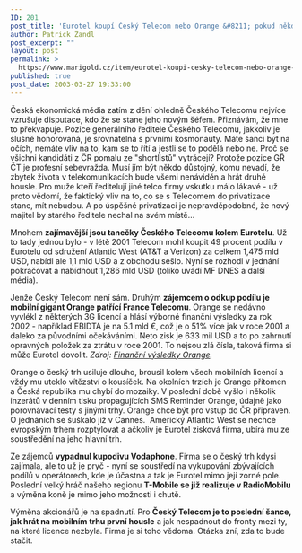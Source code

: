 ```yaml
---
ID: 201
post_title: 'Eurotel koupí Český Telecom nebo Orange &#8211; pokud někdo.'
author: Patrick Zandl
post_excerpt: ""
layout: post
permalink: >
  https://www.marigold.cz/item/eurotel-koupi-cesky-telecom-nebo-orange-pokud-nekdo
published: true
post_date: 2003-03-27 19:33:00
---
```

<P>Česká ekonomická média zatím z dění ohledně Českého Telecomu nejvíce vzrušuje disputace, kdo že se stane jeho novým šéfem. Přiznávám, že mne to překvapuje. Pozice generálního ředitele Českého Telecomu, jakkoliv je slušně honorovaná, je srovnatelná s prvními kosmonauty. Máte šanci být na očích, nemáte vliv na to, kam se to řítí a jestli se to podělá nebo ne. Proč se všichni kandidáti z ČR pomalu ze "shortlistů" vytrácejí? Protože pozice GŘ ČT je profesní sebevražda. Musí jím být někdo důstojný, komu nevadí, že zbytek života v telekomunikacích bude všemi nenáviděn a hrát druhé housle. Pro muže kteří ředitelují jiné telco firmy vskutku málo lákavé - už proto vědomí, že faktický vliv na to, co se s Telecomem do privatizace stane, mít nebudou. A po úspěšné privatizaci je nepravděpodobné, že nový majitel by starého ředitele nechal na svém místě...</P>
<P>Mnohem <STRONG>zajímavější jsou tanečky Českého Telecomu kolem Eurotelu</STRONG>. Už to tady jednou bylo - v létě 2001 Telecom mohl koupit 49 procent podílu v Eurotelu od sdružení Atlantic West (AT&amp;T a Verizon) za celkem 1,475 mld USD, nabídl ale 1,1 mld USD a z obchodu sešlo. Nyní se rozhodl v jednání pokračovat a nabídnout 1,286 mld USD (toliko uvádí MF DNES a další média). </P>
<P>Jenže Český Telecom není sám. Druhým <STRONG>zájemcem o odkup podílu je mobilní gigant Orange patřící France Telecomu</STRONG>. Orange se nedávno vyvlékl z některých 3G licencí a hlásí výborné finanční výsledky za rok 2002 - například EBIDTA je na 5.1 mld &#8364;, což je o 51% více jak v roce 2001 a daleko za původními očekáváními. Neto zisk je 633 mil USD a to po zahrnutí opravných položek za ztrátu v roce 2001. To nejsou zlá čísla, taková firma si může Eurotel dovolit. <EM>Zdroj: </EM><A href="http://www.orange.com/English/corporate/newsreleasearticle.asp?id=76&amp;bhcp=1" target=_blank><EM>Finanční výsledky Orange</EM></A><EM>.</EM>&#160;</P>
<P>Orange o český trh usiluje dlouho, brousil kolem všech mobilních licencí a vždy mu uteklo vítězství o kousíček. Na okolních trzích je Orange přítomen a Česká republika mu chybí do mozaiky. V poslední době vyšlo i několik inzerátů v denním tisku propagujících SMS Reminder Orange, údajně jako porovnávací testy s jinými trhy. Orange chce být pro vstup do ČR připraven. O jednáních se šuškalo již v Cannes.&#160;&#160;Americký Atlantic West se nechce evropským trhem rozptylovat a ačkoliv je Eurotel zisková firma, ubírá mu ze soustředění na jeho hlavní trh. </P>
<P>Ze zájemců <STRONG>vypadnul kupodivu Vodaphone</STRONG>. Firma se o český trh kdysi zajímala, ale to už je pryč - nyní se soustředí na vykupování zbývajících podílů v operátorech, kde je účastna a tak je Eurotel mimo její zorné pole. Poslední velký hráč našeho regionu <STRONG>T-Mobile se již realizuje v RadioMobilu</STRONG> a výměna koně je mimo jeho možnosti i chutě. </P>
<P>Výměna akcionářů je na spadnutí. Pro <STRONG>Český Telecom je to poslední šance, jak hrát na mobilním trhu první housle</STRONG> a jak nespadnout do fronty mezi ty, na které licence nezbyla. Firma je si toho vědoma. Otázka zní, zda to bude stačit. </P>